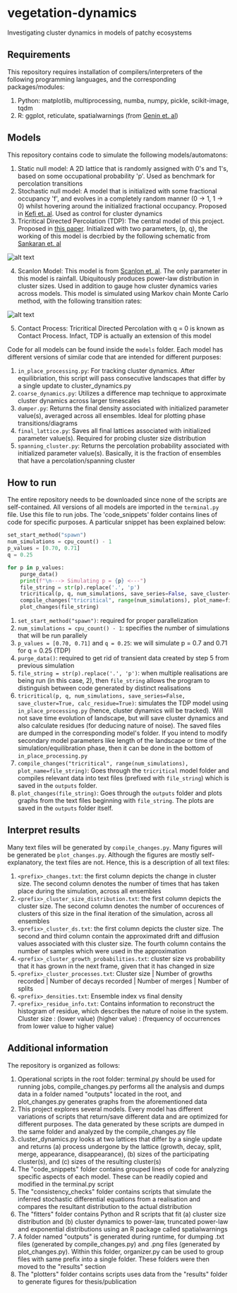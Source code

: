 # vegetation-dynamics
Investigating cluster dynamics in models of patchy ecosystems

## Requirements

This repository requires installation of compilers/interpreters of the following programming languages, and the corresponding packages/modules:

1) Python: matplotlib, multiprocessing, numba, numpy, pickle, scikit-image, tqdm
2) R: ggplot, reticulate, spatialwarnings (from [Genin et. al](https://besjournals.onlinelibrary.wiley.com/doi/10.1111/2041-210X.13058))

## Models

This repository contains code to simulate the following models/automatons:
1) Static null model: A 2D lattice that is randomly assigned with 0's and 1's, based on some occupational probability 'p'. Used as benchmark for percolation transitions
2) Stochastic null model: A model that is initialized with some fractional occupancy 'f', and evolves in a completely random manner (0 -> 1, 1 -> 0) whilst hovering around the initialized fractional occupancy. Proposed in [Kefi et. al](https://onlinelibrary.wiley.com/doi/full/10.1111/j.1461-0248.2010.01553.x). Used as control for cluster dynamics
3) Tricritical Directed Percolation (TDP): The central model of this project. Proposed in [this paper](https://arxiv.org/abs/cond-mat/0608339). Initialized with two parameters, (p, q), the working of this model is decrbied by the following schematic from [Sankaran et. al](https://besjournals.onlinelibrary.wiley.com/doi/full/10.1111/2041-210X.13304)

![alt text](https://i.ibb.co/k95q8tF/tdp-schematic.png)

4) Scanlon Model: This model is from [Scanlon et. al](https://www.nature.com/articles/nature06060). The only parameter in this model is rainfall. Ubiquitously produces power-law distribution in cluster sizes. Used in addition to gauge how cluster dynamics varies across models. This model is simulated using Markov chain Monte Carlo method, with the following transition rates:

![alt text](https://i.ibb.co/vBR8qps/scanlon-equations.png)

5) Contact Process: Tricritical Directed Percolation with q = 0 is known as Contact Process. Infact, TDP is actually an extension of this model

Code for all models can be found inside the `models` folder. Each model has different versions of similar code that are intended for different purposes:

1) `in_place_processing.py`: For tracking cluster dynamics. After equilibriation, this script will pass consecutive landscapes that differ by a single update to cluster_dynamics.py
2) `coarse_dynamics.py`: Utilizes a difference map technique to approximate cluster dynamics across larger timescales
3) `dumper.py`: Returns the final density associated with initialized parameter value(s), averaged across all ensembles. Ideal for plotting phase transitions/diagrams
4) `final_lattice.py`: Saves all final lattices associated with initialized parameter value(s). Required for probing cluster size distribution
5) `spanning_cluster.py`: Returns the percolation probability associated with initialized parameter value(s). Basically, it is the fraction of ensembles that have a percolation/spanning cluster

## How to run

The entire repository needs to be downloaded since none of the scripts are self-contained. All versions of all models are imported in the `terminal.py` file. Use this file to run jobs. The 'code_snippets' folder contains lines of code for specific purposes. A particular snippet has been explained below:

```python
set_start_method("spawn")
num_simulations = cpu_count() - 1
p_values = [0.70, 0.71]
q = 0.25

for p in p_values:
    purge_data()
    print(f"\n---> Simulating p = {p} <---")
    file_string = str(p).replace('.', 'p')
    tricritical(p, q, num_simulations, save_series=False, save_cluster=True, calc_residue=True)
    compile_changes("tricritical", range(num_simulations), plot_name=file_string)
    plot_changes(file_string)
```

1) `set_start_method("spawn")`: required for proper parallelization
2) `num_simulations = cpu_count() - 1`: specifies the number of simulations that will be run parallely
3) `p_values = [0.70, 0.71]` and `q = 0.25`: we will simulate p = 0.7 and 0.71 for q = 0.25 (TDP)
4) `purge_data()`: required to get rid of transient data created by step 5 from previous simulation
5) `file_string = str(p).replace('.', 'p')`: when multiple realisations are being run (in this case, 2), then `file_string` allows the program to distinguish between code generated by distinct realisations
5) `tricritical(p, q, num_simulations, save_series=False, save_cluster=True, calc_residue=True)`: simulates the TDP model using `in_place_processing.py` (hence, cluster dynamics will be tracked). Will not save time evolution of landscape, but will save cluster dynamics and also calculate residues (for deducing nature of noise). The saved files are dumped in the corresponding model's folder. If you intend to modify secondary model parameters like length of the landscape or time of the simulation/equilibration phase, then it can be done in the bottom of `in_place_processing.py`
6) `compile_changes("tricritical", range(num_simulations), plot_name=file_string)`: Goes through the `tricritical` model folder and compiles relevant data into text files (prefixed with `file_string`) which is saved in the `outputs` folder.
7) `plot_changes(file_string)`: Goes through the `outputs` folder and plots graphs from the text files beginning with `file_string`. The plots are saved in the `outputs` folder itself.

## Interpret results

Many text files will be generated by `compile_changes.py`. Many figures will be generated be `plot_changes.py`. Although the figures are mostly self-explanatory, the text files are not. Hence, this is a description of all text files:

1) `<prefix>_changes.txt`: the first column depicts the change in cluster size. The second column denotes the number of times that has taken place during the simulation, across all ensembles
2) `<prefix>_cluster_size_distribution.txt`: the first column depicts the cluster size. The second column denotes the number of occurences of clusters of this size in the final iteration of the simulation, across all ensembles
3) `<prefix>_cluster_ds.txt`: the first column depicts the cluster size. The second and third column contain the approximated drift and diffusion values associated with this cluster size. The fourth column contains the number of samples which were used in the approximation
4) `<prefix>_cluster_growth_probabilities.txt`: cluster size vs probability that it has grown in the next frame, given that it has changed in size
5) `<prefix>_cluster_processes.txt`: Cluster size | Number of growths recorded | Number of decays recorded | Number of merges | Number of splits
6) `<prefix>_densities.txt`: Ensemble index vs final density
7) `<prefix>_residue_info.txt`: Contains information to reconstruct the histogram of residue, which describes the nature of noise in the system. Cluster size : (lower value) (higher value) : (frequency of occurrences from lower value to higher value)

## Additional information

The repository is organized as follows:

1) Operational scripts in the root folder: terminal.py should be used for running jobs, compile_changes.py performs all the analysis and dumps data in a folder named "outputs" located in the root, and plot_changes.py generates graphs from the aforementioned data
2) This project explores several models.  Every model has different variations of scripts that return/save different data and are optimized for different purposes. The data generated by these scripts are dumped in the same folder and analyzed by the compile_changes.py file
3) cluster_dynamics.py looks at two lattices that differ by a single update and returns (a) process undergone by the lattice (growth, decay, split, merge, appearance, disappearance), (b) sizes of the participating cluster(s), and (c) sizes of the resulting cluster(s)
4) The "code_snippets" folder contains grouped lines of code for analyzing specific aspects of each model. These can be readily copied and modified in the terminal.py script
5) The "consistency_checks" folder contains scripts that simulate the inferred stochastic differential equations from a realisation and compares the resultant distribution to the actual distribution
6) The "fitters" folder contains Python and R scripts that fit (a) cluster size distribution and (b) cluster dynamics to power-law, truncated power-law and exponential distributions using an R package called spatialwarnings
7) A folder named "outputs" is generated during runtime, for dumping .txt files (generated by compile_changes.py) and .png files (generated by plot_changes.py). Within this folder, organizer.py can be used to group files with same prefix into a single folder. These folders were then moved to the "results" section
8) The "plotters" folder contains scripts uses data from the "results" folder to generate figures for thesis/publication
